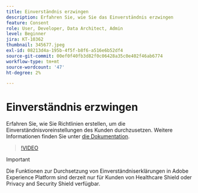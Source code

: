 ```yaml
---
title: Einverständnis erzwingen
description: Erfahren Sie, wie Sie das Einverständnis erzwingen
feature: Consent
role: User, Developer, Data Architect, Admin
level: Beginner
jira: KT-10362
thumbnail: 345677.jpeg
exl-id: 08213d4a-195b-4f5f-b8f6-a516e6b52df4
source-git-commit: 00ef0f40fb3d82f0c06428a35c0e402f46ab6774
workflow-type: tm+mt
source-wordcount: '47'
ht-degree: 2%

---
```


# Einverständnis erzwingen

Erfahren Sie, wie Sie Richtlinien erstellen, um die Einverständnisvoreinstellungen des Kunden durchzusetzen. Weitere Informationen finden Sie unter [die Dokumentation](https://experienceleague.adobe.com/docs/experience-platform/data-governance/enforcement/auto-enforcement.html?lang=de).

>[!VIDEO](https://video.tv.adobe.com/v/345677?learn=on)

>[!IMPORTANT]
>
> Die Funktionen zur Durchsetzung von Einverständniserklärungen in Adobe Experience Platform sind derzeit nur für Kunden von Healthcare Shield oder Privacy and Security Shield verfügbar.
